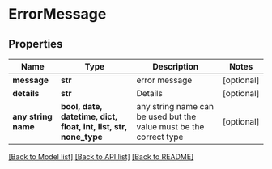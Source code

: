# ErrorMessage


## Properties
Name | Type | Description | Notes
------------ | ------------- | ------------- | -------------
**message** | **str** | error message | [optional] 
**details** | **str** | Details | [optional] 
**any string name** | **bool, date, datetime, dict, float, int, list, str, none_type** | any string name can be used but the value must be the correct type | [optional]

[[Back to Model list]](../README.md#documentation-for-models) [[Back to API list]](../README.md#documentation-for-api-endpoints) [[Back to README]](../README.md)


